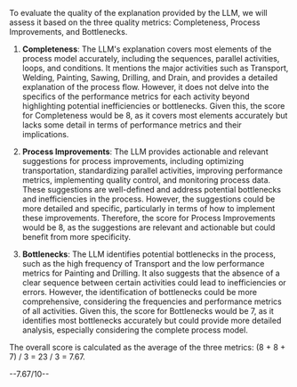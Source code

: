 To evaluate the quality of the explanation provided by the LLM, we will assess it based on the three quality metrics: Completeness, Process Improvements, and Bottlenecks.

1. **Completeness**: The LLM's explanation covers most elements of the process model accurately, including the sequences, parallel activities, loops, and conditions. It mentions the major activities such as Transport, Welding, Painting, Sawing, Drilling, and Drain, and provides a detailed explanation of the process flow. However, it does not delve into the specifics of the performance metrics for each activity beyond highlighting potential inefficiencies or bottlenecks. Given this, the score for Completeness would be 8, as it covers most elements accurately but lacks some detail in terms of performance metrics and their implications.

2. **Process Improvements**: The LLM provides actionable and relevant suggestions for process improvements, including optimizing transportation, standardizing parallel activities, improving performance metrics, implementing quality control, and monitoring process data. These suggestions are well-defined and address potential bottlenecks and inefficiencies in the process. However, the suggestions could be more detailed and specific, particularly in terms of how to implement these improvements. Therefore, the score for Process Improvements would be 8, as the suggestions are relevant and actionable but could benefit from more specificity.

3. **Bottlenecks**: The LLM identifies potential bottlenecks in the process, such as the high frequency of Transport and the low performance metrics for Painting and Drilling. It also suggests that the absence of a clear sequence between certain activities could lead to inefficiencies or errors. However, the identification of bottlenecks could be more comprehensive, considering the frequencies and performance metrics of all activities. Given this, the score for Bottlenecks would be 7, as it identifies most bottlenecks accurately but could provide more detailed analysis, especially considering the complete process model.

The overall score is calculated as the average of the three metrics: (8 + 8 + 7) / 3 = 23 / 3 = 7.67.

--7.67/10--